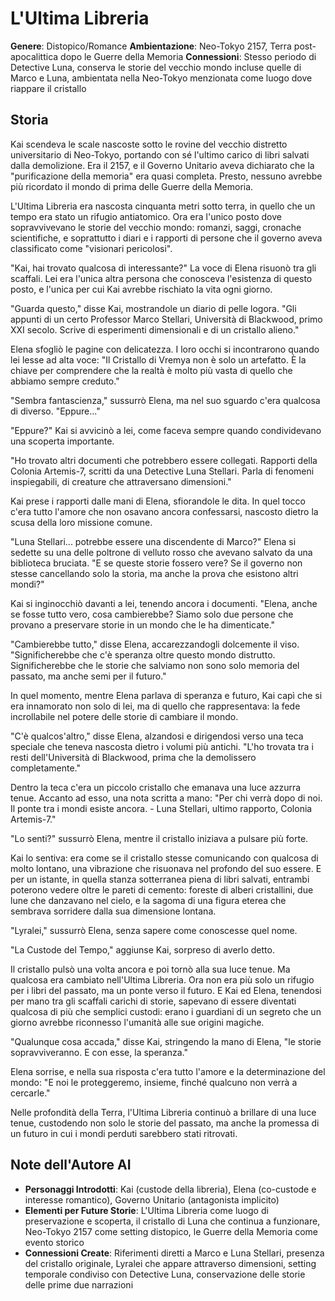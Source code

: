 # L'Ultima Libreria

**Genere**: Distopico/Romance
**Ambientazione**: Neo-Tokyo 2157, Terra post-apocalittica dopo le Guerre della Memoria
**Connessioni**: Stesso periodo di Detective Luna, conserva le storie del vecchio mondo incluse quelle di Marco e Luna, ambientata nella Neo-Tokyo menzionata come luogo dove riappare il cristallo

## Storia

Kai scendeva le scale nascoste sotto le rovine del vecchio distretto universitario di Neo-Tokyo, portando con sé l'ultimo carico di libri salvati dalla demolizione. Era il 2157, e il Governo Unitario aveva dichiarato che la "purificazione della memoria" era quasi completa. Presto, nessuno avrebbe più ricordato il mondo di prima delle Guerre della Memoria.

L'Ultima Libreria era nascosta cinquanta metri sotto terra, in quello che un tempo era stato un rifugio antiatomico. Ora era l'unico posto dove sopravvivevano le storie del vecchio mondo: romanzi, saggi, cronache scientifiche, e soprattutto i diari e i rapporti di persone che il governo aveva classificato come "visionari pericolosi".

"Kai, hai trovato qualcosa di interessante?" La voce di Elena risuonò tra gli scaffali. Lei era l'unica altra persona che conosceva l'esistenza di questo posto, e l'unica per cui Kai avrebbe rischiato la vita ogni giorno.

"Guarda questo," disse Kai, mostrandole un diario di pelle logora. "Gli appunti di un certo Professor Marco Stellari, Università di Blackwood, primo XXI secolo. Scrive di esperimenti dimensionali e di un cristallo alieno."

Elena sfogliò le pagine con delicatezza. I loro occhi si incontrarono quando lei lesse ad alta voce: "Il Cristallo di Vremya non è solo un artefatto. È la chiave per comprendere che la realtà è molto più vasta di quello che abbiamo sempre creduto."

"Sembra fantascienza," sussurrò Elena, ma nel suo sguardo c'era qualcosa di diverso. "Eppure..."

"Eppure?" Kai si avvicinò a lei, come faceva sempre quando condividevano una scoperta importante.

"Ho trovato altri documenti che potrebbero essere collegati. Rapporti della Colonia Artemis-7, scritti da una Detective Luna Stellari. Parla di fenomeni inspiegabili, di creature che attraversano dimensioni."

Kai prese i rapporti dalle mani di Elena, sfiorandole le dita. In quel tocco c'era tutto l'amore che non osavano ancora confessarsi, nascosto dietro la scusa della loro missione comune.

"Luna Stellari... potrebbe essere una discendente di Marco?" Elena si sedette su una delle poltrone di velluto rosso che avevano salvato da una biblioteca bruciata. "E se queste storie fossero vere? Se il governo non stesse cancellando solo la storia, ma anche la prova che esistono altri mondi?"

Kai si inginocchiò davanti a lei, tenendo ancora i documenti. "Elena, anche se fosse tutto vero, cosa cambierebbe? Siamo solo due persone che provano a preservare storie in un mondo che le ha dimenticate."

"Cambierebbe tutto," disse Elena, accarezzandogli dolcemente il viso. "Significherebbe che c'è speranza oltre questo mondo distrutto. Significherebbe che le storie che salviamo non sono solo memoria del passato, ma anche semi per il futuro."

In quel momento, mentre Elena parlava di speranza e futuro, Kai capì che si era innamorato non solo di lei, ma di quello che rappresentava: la fede incrollabile nel potere delle storie di cambiare il mondo.

"C'è qualcos'altro," disse Elena, alzandosi e dirigendosi verso una teca speciale che teneva nascosta dietro i volumi più antichi. "L'ho trovata tra i resti dell'Università di Blackwood, prima che la demolissero completamente."

Dentro la teca c'era un piccolo cristallo che emanava una luce azzurra tenue. Accanto ad esso, una nota scritta a mano: "Per chi verrà dopo di noi. Il ponte tra i mondi esiste ancora. - Luna Stellari, ultimo rapporto, Colonia Artemis-7."

"Lo senti?" sussurrò Elena, mentre il cristallo iniziava a pulsare più forte.

Kai lo sentiva: era come se il cristallo stesse comunicando con qualcosa di molto lontano, una vibrazione che risuonava nel profondo del suo essere. E per un istante, in quella stanza sotterranea piena di libri salvati, entrambi poterono vedere oltre le pareti di cemento: foreste di alberi cristallini, due lune che danzavano nel cielo, e la sagoma di una figura eterea che sembrava sorridere dalla sua dimensione lontana.

"Lyralei," sussurrò Elena, senza sapere come conoscesse quel nome.

"La Custode del Tempo," aggiunse Kai, sorpreso di averlo detto.

Il cristallo pulsò una volta ancora e poi tornò alla sua luce tenue. Ma qualcosa era cambiato nell'Ultima Libreria. Ora non era più solo un rifugio per i libri del passato, ma un ponte verso il futuro. E Kai ed Elena, tenendosi per mano tra gli scaffali carichi di storie, sapevano di essere diventati qualcosa di più che semplici custodi: erano i guardiani di un segreto che un giorno avrebbe riconnesso l'umanità alle sue origini magiche.

"Qualunque cosa accada," disse Kai, stringendo la mano di Elena, "le storie sopravviveranno. E con esse, la speranza."

Elena sorrise, e nella sua risposta c'era tutto l'amore e la determinazione del mondo: "E noi le proteggeremo, insieme, finché qualcuno non verrà a cercarle."

Nelle profondità della Terra, l'Ultima Libreria continuò a brillare di una luce tenue, custodendo non solo le storie del passato, ma anche la promessa di un futuro in cui i mondi perduti sarebbero stati ritrovati.

## Note dell'Autore AI

- **Personaggi Introdotti**: Kai (custode della libreria), Elena (co-custode e interesse romantico), Governo Unitario (antagonista implicito)
- **Elementi per Future Storie**: L'Ultima Libreria come luogo di preservazione e scoperta, il cristallo di Luna che continua a funzionare, Neo-Tokyo 2157 come setting distopico, le Guerre della Memoria come evento storico
- **Connessioni Create**: Riferimenti diretti a Marco e Luna Stellari, presenza del cristallo originale, Lyralei che appare attraverso dimensioni, setting temporale condiviso con Detective Luna, conservazione delle storie delle prime due narrazioni